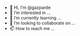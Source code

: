 - 👋 Hi, I’m @gazparde
- 👀 I’m interested in ...
- 🌱 I’m currently learning ...
- 💞️ I’m looking to collaborate on ...
- 📫 How to reach me ...

<!---
gazparde/gazparde is a ✨ special ✨ repository because its `README.md` (this file) appears on your GitHub profile.
You can click the Preview link to take a look at your changes.
--->
